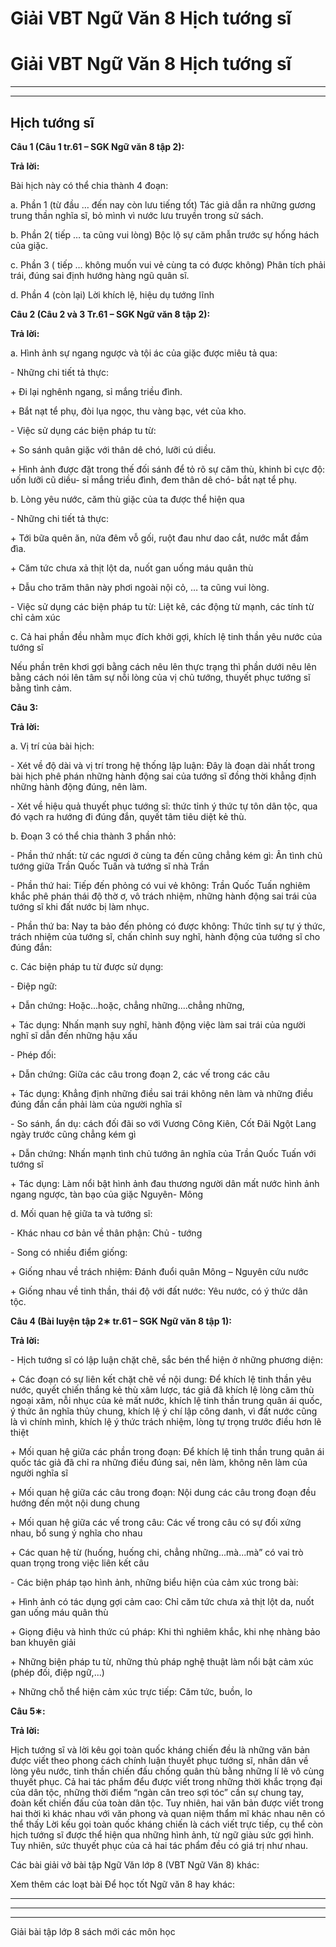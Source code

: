 # Giải VBT Ngữ Văn 8 Hịch tướng sĩ

# Giải VBT Ngữ Văn 8 Hịch tướng sĩ

* * *

* * *

## Hịch tướng sĩ

**Câu 1 (Câu 1 tr.61 – SGK Ngữ văn 8 tập 2):**

**Trả lời:**

Bài hịch này có thể chia thành 4 đoạn: 

a. Phần 1 (từ đầu … đến nay còn lưu tiếng tốt) Tác giả dẫn ra những gương trung thần nghĩa sĩ, bỏ mình vì nước lưu truyền trong sử sách. 

b. Phần 2( tiếp … ta cũng vui lòng) Bộc lộ sự căm phẫn trước sự hống hách của giặc. 

c. Phần 3 ( tiếp … không muốn vui vẻ cùng ta có được không) Phân tích phải trái, đúng sai định hướng hàng ngũ quân sĩ. 

d. Phần 4 (còn lại) Lời khích lệ, hiệu dụ tướng lĩnh 

**Câu 2 (Câu 2 và 3 Tr.61 – SGK Ngữ văn 8 tập 2):**

**Trả lời:**

a. Hình ảnh sự ngang ngược và tội ác của giặc được miêu tả qua: 

\- Những chi tiết tả thực: 

\+ Đi lại nghênh ngang, sỉ mắng triều đình. 

\+ Bắt nạt tể phụ, đòi lụa ngọc, thu vàng bạc, vét của kho. 

\- Việc sử dụng các biện pháp tu từ: 

\+ So sánh quân giặc với thân dê chó, lưỡi cú diều. 

\+ Hình ảnh được đặt trong thế đối sánh để tỏ rõ sự căm thù, khinh bỉ cực độ: uốn lưỡi cũ diều- sỉ mắng triều đình, đem thân dê chó- bắt nạt tể phụ. 

b. Lòng yêu nước, căm thù giặc của ta được thể hiện qua 

\- Những chi tiết tả thực: 

\+ Tới bữa quên ăn, nửa đêm vỗ gối, ruột đau như dao cắt, nước mắt đầm đìa. 

\+ Căm tức chưa xả thịt lột da, nuốt gan uống máu quân thù 

\+ Dẫu cho trăm thân này phơi ngoài nội cỏ, … ta cũng vui lòng. 

\- Việc sử dụng các biện pháp tu từ: Liệt kê, các động từ mạnh, các tính từ chỉ cảm xúc 

c. Cả hai phần đều nhằm mục đích khởi gợi, khích lệ tinh thần yêu nước của tướng sĩ 

Nếu phần trên khơi gợi bằng cách nêu lên thực trạng thì phần dưới nêu lên bằng cách nói lên tâm sự nỗi lòng của vị chủ tướng, thuyết phục tướng sĩ bằng tình cảm. 

**Câu 3:**

**Trả lời:**

a. Vị trí của bài hịch: 

\- Xét về độ dài và vị trí trong hệ thống lập luận: Đây là đoạn dài nhất trong bài hịch phê phán những hành động sai của tướng sĩ đồng thời khẳng định những hành động đúng, nên làm. 

\- Xét về hiệu quả thuyết phục tướng sĩ: thức tỉnh ý thức tự tôn dân tộc, qua đó vạch ra hướng đi đúng đắn, quyết tâm tiêu diệt kẻ thù. 

b. Đoạn 3 có thể chia thành 3 phần nhỏ: 

\- Phần thứ nhất: từ các ngươi ở cùng ta đến cũng chẳng kém gì: Ân tình chủ tướng giữa Trần Quốc Tuấn và tướng sĩ nhà Trần 

\- Phần thứ hai: Tiếp đến phỏng có vui vẻ không: Trần Quốc Tuấn nghiêm khắc phê phán thái độ thờ ơ, vô trách nhiệm, những hành động sai trái của tướng sĩ khi đất nước bị làm nhục. 

\- Phần thứ ba: Nay ta bảo đến phỏng có được không: Thức tỉnh sự tự ý thức, trách nhiệm của tướng sĩ, chấn chỉnh suy nghĩ, hành động của tướng sĩ cho đúng đắn: 

c. Các biện pháp tu từ được sử dụng: 

\- Điệp ngữ: 

\+ Dẫn chứng: Hoặc...hoặc, chẳng những....chẳng những, 

\+ Tác dụng: Nhấn mạnh suy nghĩ, hành động việc làm sai trái của người nghĩ sĩ dẫn đến những hậu xấu 

\- Phép đối: 

\+ Dẫn chứng: Giữa các câu trong đoạn 2, các vế trong các câu 

\+ Tác dụng: Khẳng định những điều sai trái không nên làm và những điều đúng đắn cần phải làm của người nghĩa sĩ 

\- So sánh, ẩn dụ: cách đối đãi so với Vương Công Kiên, Cốt Đãi Ngột Lang ngày trước cũng chẳng kém gì 

\+ Dẫn chứng: Nhấn mạnh tình chủ tướng ân nghĩa của Trần Quốc Tuấn với tướng sĩ 

\+ Tác dụng: Làm nổi bật hình ảnh đau thương người dân mất nước hình ảnh ngang ngược, tàn bạo của giặc Nguyên- Mông 

d. Mối quan hệ giữa ta và tướng sĩ: 

\- Khác nhau cơ bản về thân phận: Chủ - tướng 

\- Song có nhiều điểm giống: 

\+ Giống nhau về trách nhiệm: Đánh đuổi quân Mông – Nguyên cứu nước 

\+ Giống nhau về tinh thần, thái độ với đất nước: Yêu nước, có ý thức dân tộc. 

**Câu 4 (Bài luyện tập 2∗ tr.61 – SGK Ngữ văn 8 tập 1):**

**Trả lời:**

\- Hịch tướng sĩ có lập luận chặt chẽ, sắc bén thể hiện ở những phương diện: 

\+ Các đoạn có sự liên kết chặt chẽ về nội dung: Để khích lệ tinh thần yêu nước, quyết chiến thắng kẻ thù xâm lược, tác giả đã khích lệ lòng căm thù ngoại xâm, nỗi nhục của kẻ mất nước, khích lệ tinh thần trung quân ái quốc, ý thức ân nghĩa thủy chung, khích lệ ý chí lập công danh, vì đất nước cũng là vì chính mình, khích lệ ý thức trách nhiệm, lòng tự trọng trước điều hơn lẽ thiệt 

\+ Mối quan hệ giữa các phần trong đoạn: Để khích lệ tinh thần trung quân ái quốc tác giả đã chỉ ra những điều đúng sai, nên làm, không nên làm của người nghĩa sĩ 

\+ Mối quan hệ giữa các câu trong đoạn: Nội dung các câu trong đoạn đều hướng đến một nội dung chung 

\+ Mối quan hệ giữa các vế trong câu: Các vế trong câu có sự đối xứng nhau, bổ sung ý nghĩa cho nhau 

\+ Các quan hệ từ (huống, huống chi, chẳng những...mà...mà” có vai trò quan trọng trong việc liên kết câu 

\- Các biện pháp tạo hình ảnh, những biểu hiện của cảm xúc trong bài: 

\+ Hình ảnh có tác dụng gợi cảm cao: Chỉ căm tức chưa xả thịt lột da, nuốt gan uống máu quân thù 

\+ Giọng điệu và hình thức cú pháp: Khi thì nghiêm khắc, khi nhẹ nhàng bảo ban khuyên giải 

\+ Những biện pháp tu từ, những thủ pháp nghệ thuật làm nổi bật cảm xúc (phép đối, điệp ngữ,...) 

\+ Những chỗ thể hiện cảm xúc trực tiếp: Căm tức, buồn, lo 

**Câu 5∗:**

**Trả lời:**

Hịch tướng sĩ và lời kêu gọi toàn quốc kháng chiến đều là những văn bản được viết theo phong cách chính luận thuyết phục tướng sĩ, nhân dân về lòng yêu nước, tinh thần chiến đấu chống quân thù bằng những lí lẽ vô cùng thuyết phục. Cả hai tác phẩm đểu được viết trong những thời khắc trọng đại của dân tộc, những thời điểm “ngàn cân treo sợi tóc” cần sự chung tay, đoàn kết chiến đấu của toàn dân tộc. Tuy nhiên, hai văn bản được viết trong hai thời kì khác nhau với văn phong và quan niệm thẩm mĩ khác nhau nên có thể thấy Lời kếu gọi toàn quốc kháng chiến là cách viết trực tiếp, cụ thể còn hịch tướng sĩ được thể hiện qua những hình ảnh, từ ngữ giàu sức gợi hình. Tuy nhiên, sức thuyết phục của cả hai tác phẩm đều có giá trị như nhau. 

Các bài giải vở bài tập Ngữ Văn lớp 8 (VBT Ngữ Văn 8) khác:

Xem thêm các loạt bài Để học tốt Ngữ văn 8 hay khác:

* * *

* * *

* * *

Giải bài tập lớp 8 sách mới các môn học
